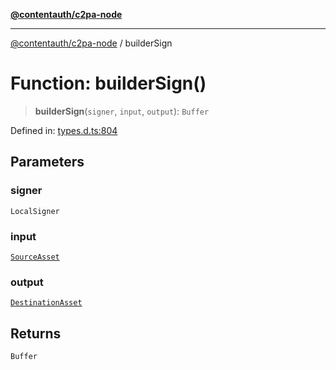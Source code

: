 [**@contentauth/c2pa-node**](../README.md)

***

[@contentauth/c2pa-node](../README.md) / builderSign

# Function: builderSign()

> **builderSign**(`signer`, `input`, `output`): `Buffer`

Defined in: [types.d.ts:804](https://github.com/contentauth/c2pa-node-v2/blob/c336e36bb30fc393837615821d0e64cbfdcdeea6/js-src/types.d.ts#L804)

## Parameters

### signer

`LocalSigner`

### input

[`SourceAsset`](../type-aliases/SourceAsset.md)

### output

[`DestinationAsset`](../type-aliases/DestinationAsset.md)

## Returns

`Buffer`
